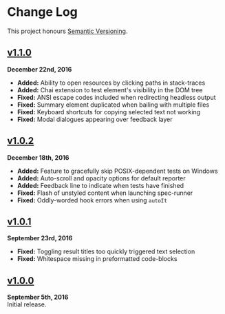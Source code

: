 Change Log
==========

This project honours [Semantic Versioning](http://semver.org/).


[v1.1.0]
------------------------------------------------------------------------
**December 22nd, 2016**  
* **Added:** Ability to open resources by clicking paths in stack-traces
* **Added:** Chai extension to test element's visibility in the DOM tree
* **Fixed:** ANSI escape codes included when redirecting headless output
* **Fixed:** Summary element duplicated when bailing with multiple files
* **Fixed:** Keyboard shortcuts for copying selected text not working
* **Fixed:** Modal dialogues appearing over feedback layer


[v1.0.2]
------------------------------------------------------------------------
**December 18th, 2016**  
* **Added:** Feature to gracefully skip POSIX-dependent tests on Windows
* **Added:** Auto-scroll and opacity options for default reporter
* **Added:** Feedback line to indicate when tests have finished
* **Fixed:** Flash of unstyled content when launching spec-runner
* **Fixed:** Oddly-worded hook errors when using `autoIt`


[v1.0.1]
------------------------------------------------------------------------
**September 23rd, 2016**  
* **Fixed:** Toggling result titles too quickly triggered text selection
* **Fixed:** Whitespace missing in preformatted code-blocks



[v1.0.0]
------------------------------------------------------------------------
**September 5th, 2016**  
Initial release.


[Referenced links]:_____________________________________________________
[Unpublished]: ../../compare/v1.1.0...HEAD
[v1.1.0]: https://github.com/Alhadis/Atom-Mocha/releases/tag/v1.1.0
[v1.0.2]: https://github.com/Alhadis/Atom-Mocha/releases/tag/v1.0.2
[v1.0.1]: https://github.com/Alhadis/Atom-Mocha/releases/tag/v1.0.1
[v1.0.0]: https://github.com/Alhadis/Atom-Mocha/releases/tag/v1.0.0
